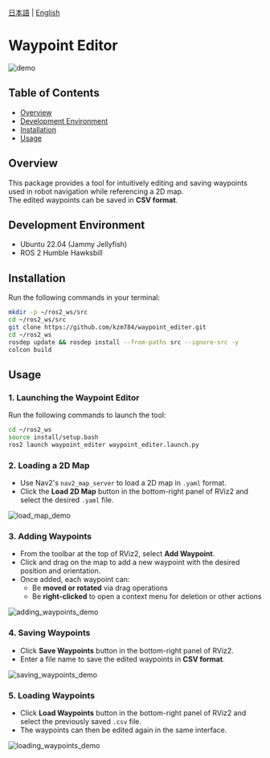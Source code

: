 [日本語](README.ja.md) | [English](README.md)

# Waypoint Editor

![demo](https://raw.github.com/wiki/kzm784/waypoint_editor/images/waypoint_editor_demo.gif)

## Table of Contents
- [Overview](#overview)
- [Development Environment](#development-environment)
- [Installation](#installation)
- [Usage](#usage)

## Overview
This package provides a tool for intuitively editing and saving waypoints used in robot navigation while referencing a 2D map.  
The edited waypoints can be saved in **CSV format**.

## Development Environment
- Ubuntu 22.04 (Jammy Jellyfish)
- ROS 2 Humble Hawksbill

## Installation
Run the following commands in your terminal:

```bash
mkdir -p ~/ros2_ws/src
cd ~/ros2_ws/src
git clone https://github.com/kzm784/waypoint_editer.git
cd ~/ros2_ws
rosdep update && rosdep install --from-paths src --ignore-src -y
colcon build
```

## Usage

### 1. Launching the Waypoint Editor  
Run the following commands to launch the tool:

```bash
cd ~/ros2_ws
source install/setup.bash
ros2 launch waypoint_editer waypoint_editer.launch.py
```

### 2. Loading a 2D Map  
- Use Nav2's `nav2_map_server` to load a 2D map in `.yaml` format.  
- Click the **Load 2D Map** button in the bottom-right panel of RViz2 and select the desired `.yaml` file.

![load_map_demo](https://raw.github.com/wiki/kzm784/waypoint_editor/images/loading_2d_map_demo.gif)

### 3. Adding Waypoints  
- From the toolbar at the top of RViz2, select **Add Waypoint**.  
- Click and drag on the map to add a new waypoint with the desired position and orientation.  
- Once added, each waypoint can:
  - Be **moved or rotated** via drag operations
  - Be **right-clicked** to open a context menu for deletion or other actions

![adding_waypoints_demo](https://raw.github.com/wiki/kzm784/waypoint_editor/images/Adding_waypoints_demo.gif)


### 4. Saving Waypoints  
- Click **Save Waypoints** button in the bottom-right panel of RViz2.  
- Enter a file name to save the edited waypoints in **CSV format**.

![saving_waypoints_demo](https://raw.github.com/wiki/kzm784/waypoint_editor/images/saving_waypoints.gif)


### 5. Loading Waypoints  
- Click **Load Waypoints** button in the bottom-right panel of RViz2 and select the previously saved `.csv` file.  
- The waypoints can then be edited again in the same interface.

![loading_waypoints_demo](https://raw.github.com/wiki/kzm784/waypoint_editor/images/loading_waypoints.gif)